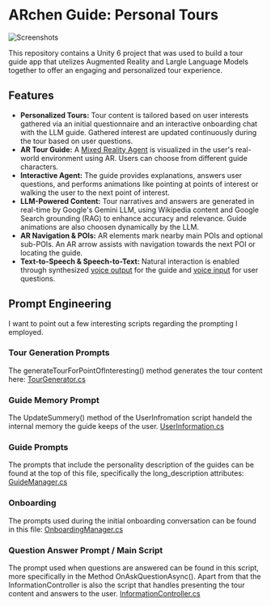 # ARchen Guide: Personal Tours

![Screenshots](https://github.com/user-attachments/assets/226d9f8e-caa9-486b-8300-d9b4d1dd2283)

This repository contains a Unity 6 project that was used to build a tour guide app that utelizes Augmented Reality and Largle Language Models together to offer an engaging and personalized tour experience.

## Features
* **Personalized Tours:** Tour content is tailored based on user interests gathered via an initial questionnaire and an interactive onboarding chat with the LLM guide. Gathered interest are updated continuously during the tour based on user questions.
* **AR Tour Guide:** A [Mixed Reality Agent](https://github.com/rwth-acis/Virtual-Agents-Framework) is visualized in the user's real-world environment using AR. Users can choose from different guide characters.
* **Interactive Agent:** The guide provides explanations, answers user questions, and performs animations like pointing at points of interest or walking the user to the next point of interest.
* **LLM-Powered Content:** Tour narratives and answers are generated in real-time by Google's Gemini LLM, using Wikipedia content and Google Search grounding (RAG) to enhance accuracy and relevance. Guide animations are also choosen dynamically by the LLM.
* **AR Navigation & POIs:** AR elements mark nearby main POIs and optional sub-POIs. An AR arrow assists with navigation towards the next POI or locating the guide.
* **Text-to-Speech & Speech-to-Text:** Natural interaction is enabled through synthesized [voice output](https://cloud.google.com/text-to-speech) for the guide and [voice input](https://github.com/yasirkula/UnitySpeechToText) for user questions.


## Prompt Engineering 
I want to point out a few interesting scripts regarding the prompting I employed.

### Tour Generation Prompts
The generateTourForPointOfInteresting() method generates the tour content here:
[TourGenerator.cs](https://github.com/rwth-acis/LLM-AR-Tour-Guide/blob/main/Assets/Scripts/TourGeneration/TourGenerator.cs)

### Guide Memory Prompt
The UpdateSummery() method of the UserInfromation script handeld the internal memory the guide keeps of the user.
[UserInformation.cs](https://github.com/rwth-acis/LLM-AR-Tour-Guide/blob/main/Assets/Scripts/UserInformation.cs)

### Guide Prompts
The prompts that include the personality description of the guides can be found at the top of this file, specifically the long_description attributes:
[GuideManager.cs](https://github.com/rwth-acis/LLM-AR-Tour-Guide/blob/main/Assets/Scripts/Guide%20Scripts/GuideManager.cs)

### Onboarding
The prompts used during the initial onboarding conversation can be found in this file:
[OnboardingManager.cs](https://github.com/rwth-acis/LLM-AR-Tour-Guide/blob/main/Assets/Scripts/OnboardingManager.cs)

### Question Answer Prompt / Main Script
The prompt used when questions are answered can be found in this script, more specifically in the Method OnAskQuestionAsync(). Apart from that the InformationController is also the script that handles presenting the tour content and answers to the user.
[InformationController.cs](https://github.com/rwth-acis/LLM-AR-Tour-Guide/blob/main/Assets/Scripts/InformationController.cs)
